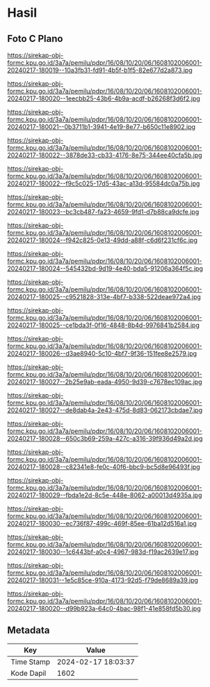 # Hasil

## Foto C Plano

https://sirekap-obj-formc.kpu.go.id/3a7a/pemilu/pdpr/16/08/10/20/06/1608102006001-20240217-180019--10a3fb31-fd91-4b5f-b1f5-82e677d2a873.jpg

https://sirekap-obj-formc.kpu.go.id/3a7a/pemilu/pdpr/16/08/10/20/06/1608102006001-20240217-180020--1eecbb25-43b6-4b9a-acdf-b26268f3d6f2.jpg

https://sirekap-obj-formc.kpu.go.id/3a7a/pemilu/pdpr/16/08/10/20/06/1608102006001-20240217-180021--0b3711b1-3941-4e19-8e77-b650c11e8902.jpg

https://sirekap-obj-formc.kpu.go.id/3a7a/pemilu/pdpr/16/08/10/20/06/1608102006001-20240217-180022--3878de33-cb33-4176-8e75-344ee40cfa5b.jpg

https://sirekap-obj-formc.kpu.go.id/3a7a/pemilu/pdpr/16/08/10/20/06/1608102006001-20240217-180022--f9c5c025-17d5-43ac-a13d-95584dc0a75b.jpg

https://sirekap-obj-formc.kpu.go.id/3a7a/pemilu/pdpr/16/08/10/20/06/1608102006001-20240217-180023--bc3cb487-fa23-4659-9fd1-d7b88ca9dcfe.jpg

https://sirekap-obj-formc.kpu.go.id/3a7a/pemilu/pdpr/16/08/10/20/06/1608102006001-20240217-180024--f942c825-0e13-49dd-a88f-c6d6f231cf6c.jpg

https://sirekap-obj-formc.kpu.go.id/3a7a/pemilu/pdpr/16/08/10/20/06/1608102006001-20240217-180024--545432bd-9d19-4e40-bda5-91206a364f5c.jpg

https://sirekap-obj-formc.kpu.go.id/3a7a/pemilu/pdpr/16/08/10/20/06/1608102006001-20240217-180025--c9521828-313e-4bf7-b338-522deae972a4.jpg

https://sirekap-obj-formc.kpu.go.id/3a7a/pemilu/pdpr/16/08/10/20/06/1608102006001-20240217-180025--ce1bda3f-0f16-4848-8b4d-9976841b2584.jpg

https://sirekap-obj-formc.kpu.go.id/3a7a/pemilu/pdpr/16/08/10/20/06/1608102006001-20240217-180026--d3ae8940-5c10-4bf7-9f36-151fee8e2579.jpg

https://sirekap-obj-formc.kpu.go.id/3a7a/pemilu/pdpr/16/08/10/20/06/1608102006001-20240217-180027--2b25e9ab-eada-4950-9d39-c7678ec109ac.jpg

https://sirekap-obj-formc.kpu.go.id/3a7a/pemilu/pdpr/16/08/10/20/06/1608102006001-20240217-180027--de8dab4a-2e43-475d-8d83-062173cbdae7.jpg

https://sirekap-obj-formc.kpu.go.id/3a7a/pemilu/pdpr/16/08/10/20/06/1608102006001-20240217-180028--650c3b69-259a-427c-a316-39f936d49a2d.jpg

https://sirekap-obj-formc.kpu.go.id/3a7a/pemilu/pdpr/16/08/10/20/06/1608102006001-20240217-180028--c82341e8-fe0c-40f6-bbc9-bc5d8e96493f.jpg

https://sirekap-obj-formc.kpu.go.id/3a7a/pemilu/pdpr/16/08/10/20/06/1608102006001-20240217-180029--fbda1e2d-8c5e-448e-8062-a00013d4935a.jpg

https://sirekap-obj-formc.kpu.go.id/3a7a/pemilu/pdpr/16/08/10/20/06/1608102006001-20240217-180030--ec736f87-499c-469f-85ee-61ba12d516a1.jpg

https://sirekap-obj-formc.kpu.go.id/3a7a/pemilu/pdpr/16/08/10/20/06/1608102006001-20240217-180030--1c6443bf-a0c4-4967-983d-f19ac2639e17.jpg

https://sirekap-obj-formc.kpu.go.id/3a7a/pemilu/pdpr/16/08/10/20/06/1608102006001-20240217-180031--1e5c85ce-910a-4173-92d5-f79de8689a39.jpg

https://sirekap-obj-formc.kpu.go.id/3a7a/pemilu/pdpr/16/08/10/20/06/1608102006001-20240217-180020--d99b923a-64c0-4bac-98f1-41e858fd5b30.jpg


## Metadata

| Key        | Value               |
| ---------- | ------------------- |
| Time Stamp | 2024-02-17 18:03:37 |
| Kode Dapil | 1602                |



